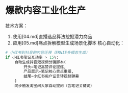 # 爆款内容工业化生产

技术方案：

1. 使用[04.md]直播选品算法挖掘潜力商品
2. 应用[05.md]痛点拆解模型生成场景化脚本
核心自动化：

```python
# 小红书到抖音的内容迁移（ERNIE多模态生成）
if 小红书笔记互动率 > 15%:
    自动生成抖音短视频分镜脚本(
        开头=笔记高赞评论提炼, 
        产品展示=笔记核心卖点重组,
        结尾=小红书用户证言转视频弹幕
    )
    同步触发淘宝问大家自动提问（含笔记关键词）
